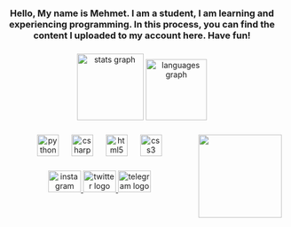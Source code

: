 <h3 align="center">Hello, My name is Mehmet. I am a student,  I am learning and experiencing programming. In this process, you can find the content I uploaded to my account here. Have fun!</h3>

###

<div align="center">
  <img src="https://github-readme-stats.vercel.app/api?username=Oxygen808&hide_title=false&hide_rank=false&show_icons=true&include_all_commits=true&count_private=true&disable_animations=false&theme=tokyonight&locale=en&hide_border=true" height="120" alt="stats graph"  />
  <img src="https://github-readme-stats.vercel.app/api/top-langs?username=Oxygen808&locale=en&hide_title=false&layout=compact&card_width=320&langs_count=5&theme=tokyonight&hide_border=true" height="110" alt="languages graph"  />
</div>

###

<img align="right" height="150" src="https://thumbs.gfycat.com/AbsoluteForcefulCopperbutterfly-size_restricted.gif"  />

###

<div align="center">
  <img src="https://cdn.jsdelivr.net/gh/devicons/devicon/icons/python/python-original.svg" height="39" alt="python logo"  />
  <img width="15" />
  <img src="https://cdn.jsdelivr.net/gh/devicons/devicon/icons/csharp/csharp-line.svg" height="39" alt="csharp logo"  />
  <img width="15" />
  <img src="https://cdn.jsdelivr.net/gh/devicons/devicon/icons/html5/html5-original-wordmark.svg" height="39" alt="html5 logo"  />
  <img width="15" />
  <img src="https://cdn.jsdelivr.net/gh/devicons/devicon/icons/css3/css3-original-wordmark.svg" height="39" alt="css3 logo"  />
</div>

###

<div align="center">
  <a href="https://www.instagram.com/mehmet1.08x/" target="_blank">
    <img src="https://raw.githubusercontent.com/maurodesouza/profile-readme-generator/master/src/assets/icons/social/instagram/default.svg" width="59" height="39" alt="instagram logo"  />
  </a>
  <a href="https://twitter.com/Oxygen_808" target="_blank">
    <img src="https://raw.githubusercontent.com/maurodesouza/profile-readme-generator/master/src/assets/icons/social/twitter/default.svg" width="59" height="39" alt="twitter logo"  />
  </a>
  <a href="https://t.me/Samurai8ll" target="_blank">
    <img src="https://raw.githubusercontent.com/maurodesouza/profile-readme-generator/master/src/assets/icons/social/telegram/default.svg" width="59" height="39" alt="telegram logo"  />
  </a>
</div>

###

<br clear="both">



###
